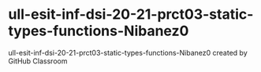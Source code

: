 # ull-esit-inf-dsi-20-21-prct03-static-types-functions-Nibanez0
ull-esit-inf-dsi-20-21-prct03-static-types-functions-Nibanez0 created by GitHub Classroom
